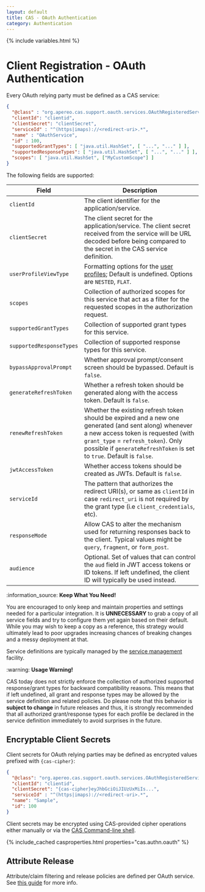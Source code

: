 ```yaml
---
layout: default
title: CAS - OAuth Authentication
category: Authentication
---
```

{% include variables.html %}


# Client Registration - OAuth Authentication

Every OAuth relying party must be defined as a CAS service:

```json
{
  "@class" : "org.apereo.cas.support.oauth.services.OAuthRegisteredService",
  "clientId": "clientid",
  "clientSecret": "clientSecret",
  "serviceId" : "^(https|imaps)://<redirect-uri>.*",
  "name" : "OAuthService",
  "id" : 100,
  "supportedGrantTypes": [ "java.util.HashSet", [ "...", "..." ] ],
  "supportedResponseTypes": [ "java.util.HashSet", [ "...", "..." ] ],
  "scopes": [ "java.util.HashSet", ["MyCustomScope"] ]
}
```

The following fields are supported:

| Field                    | Description                                                                                                                                                                                                                                                 |
|--------------------------|-------------------------------------------------------------------------------------------------------------------------------------------------------------------------------------------------------------------------------------------------------------|
| `clientId`               | The client identifier for the application/service.                                                                                                                                                                                                          |
| `clientSecret`           | The client secret for the application/service. The client secret received from the service will be URL decoded before being compared to the secret in the CAS service definition.                                                                           |
| `userProfileViewType`    | Formatting options for the [user profiles](OAuth-Authentication-UserProfiles.html); Default is undefined. Options are `NESTED`, `FLAT`.                                                                                                                     |
| `scopes`                 | Collection of authorized scopes for this service that act as a filter for the requested scopes in the authorization request.                                                                                                                                |
| `supportedGrantTypes`    | Collection of supported grant types for this service.                                                                                                                                                                                                       |
| `supportedResponseTypes` | Collection of supported response types for this service.                                                                                                                                                                                                    |
| `bypassApprovalPrompt`   | Whether approval prompt/consent screen should be bypassed. Default is `false`.                                                                                                                                                                              |
| `generateRefreshToken`   | Whether a refresh token should be generated along with the access token. Default is `false`.                                                                                                                                                                |
| `renewRefreshToken`      | Whether the existing refresh token should be expired and a new one generated (and sent along) whenever a new access token is requested (with `grant_type` = `refresh_token`). Only possible if `generateRefreshToken` is set to `true`. Default is `false`. |
| `jwtAccessToken`         | Whether access tokens should be created as JWTs. Default is `false`.                                                                                                                                                                                        |
| `serviceId`              | The pattern that authorizes the redirect URI(s), or same as `clientId` in case `redirect_uri` is not required by the grant type (i.e `client_credentials`, etc).                                                                                            |
| `responseMode`           | Allow CAS to alter the mechanism used for returning responses back to the client. Typical values might be `query`, `fragment`, or `form_post`.                                                                                                              |
| `audience`               | Optional. Set of values that can control the `aud` field in JWT access tokens or ID tokens. If left undefined, the client ID will typically be used instead.                                                                                                |

<div class="alert alert-info">:information_source: <strong>Keep What You Need!</strong><p>You are encouraged to only keep and maintain 
properties and settings needed for a particular integration. It is <strong>UNNECESSARY</strong> to grab a copy of 
all service fields and try to configure them yet again based on their default. While you may wish to keep a copy as 
a reference, this strategy would ultimately lead to poor upgrades increasing chances of breaking changes and a messy deployment at that.</p></div>

Service definitions are typically managed by the [service management](../services/Service-Management.html) facility.

<div class="alert alert-warning">:warning: <strong>Usage Warning!</strong><p>CAS today does not strictly enforce 
the collection of authorized supported response/grant types for backward compatibility reasons. This means that if left undefined, all grant and response types may be allowed by the service definition and related policies. Do please note that this behavior is <strong>subject to change</strong> in future releases and thus, it is strongly recommended that all authorized grant/response types for each profile be declared in the service definition immediately to avoid surprises in the future.</p></div>

## Encryptable Client Secrets

Client secrets for OAuth relying parties may be defined as encrypted values prefixed with `{cas-cipher}`:

```json
{
  "@class": "org.apereo.cas.support.oauth.services.OAuthRegisteredService",
  "clientId": "clientid",
  "clientSecret": "{cas-cipher}eyJhbGciOiJIUzUxMiIs...",
  "serviceId" : "^(https|imaps)://<redirect-uri>.*",
  "name": "Sample",
  "id": 100
}
```

Client secrets may be encrypted using CAS-provided cipher operations 
either manually or via the [CAS Command-line shell](../installation/Configuring-Commandline-Shell.html).

{% include_cached casproperties.html properties="cas.authn.oauth" %}

## Attribute Release

Attribute/claim filtering and release policies are defined per OAuth service.
See [this guide](../integration/Attribute-Release-Policies.html) for more info.
